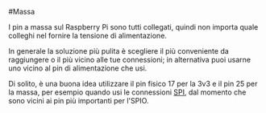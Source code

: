 <!--
---
name: Massa
description: Pin a massa del Raspberry Pi
pin:
  '6':
  '9':
  '14':
  '20':
  '25':
  '30':
  '34':
  '39':
-->
#Massa

I pin a massa sul Raspberry Pi sono tutti collegati, quindi non importa quale colleghi nel fornire
la tensione di alimentazione.

In generale la soluzione più pulita è scegliere il più conveniente da raggiungere o il più vicino alle
tue connessioni; in alternativa puoi usarne uno vicino al pin di alimentazione che usi.

Di solito, è una buona idea utilizzare il pin fisico 17 per la 3v3 e il pin 25 per la massa, per esempio
quando usi le connessioni [SPI](/pinout/spi), dal momento che sono vicini ai pin più importanti per l'SPIO.
